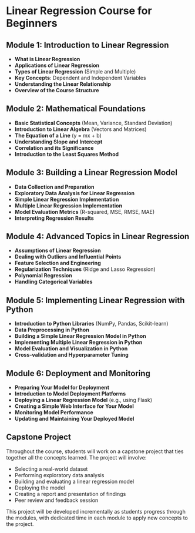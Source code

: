 # Linear Regression Course for Beginners

## Module 1: Introduction to Linear Regression
- **What is Linear Regression**
- **Applications of Linear Regression**
- **Types of Linear Regression** (Simple and Multiple)
- **Key Concepts**: Dependent and Independent Variables
- **Understanding the Linear Relationship**
- **Overview of the Course Structure**

## Module 2: Mathematical Foundations
- **Basic Statistical Concepts** (Mean, Variance, Standard Deviation)
- **Introduction to Linear Algebra** (Vectors and Matrices)
- **The Equation of a Line** (y = mx + b)
- **Understanding Slope and Intercept**
- **Correlation and its Significance**
- **Introduction to the Least Squares Method**

## Module 3: Building a Linear Regression Model
- **Data Collection and Preparation**
- **Exploratory Data Analysis for Linear Regression**
- **Simple Linear Regression Implementation**
- **Multiple Linear Regression Implementation**
- **Model Evaluation Metrics** (R-squared, MSE, RMSE, MAE)
- **Interpreting Regression Results**

## Module 4: Advanced Topics in Linear Regression
- **Assumptions of Linear Regression**
- **Dealing with Outliers and Influential Points**
- **Feature Selection and Engineering**
- **Regularization Techniques** (Ridge and Lasso Regression)
- **Polynomial Regression**
- **Handling Categorical Variables**

## Module 5: Implementing Linear Regression with Python
- **Introduction to Python Libraries** (NumPy, Pandas, Scikit-learn)
- **Data Preprocessing in Python**
- **Building a Simple Linear Regression Model in Python**
- **Implementing Multiple Linear Regression in Python**
- **Model Evaluation and Visualization in Python**
- **Cross-validation and Hyperparameter Tuning**

## Module 6: Deployment and Monitoring
- **Preparing Your Model for Deployment**
- **Introduction to Model Deployment Platforms**
- **Deploying a Linear Regression Model** (e.g., using Flask)
- **Creating a Simple Web Interface for Your Model**
- **Monitoring Model Performance**
- **Updating and Maintaining Your Deployed Model**

## Capstone Project
Throughout the course, students will work on a capstone project that ties together all the concepts learned. The project will involve:

- Selecting a real-world dataset
- Performing exploratory data analysis
- Building and evaluating a linear regression model
- Deploying the model
- Creating a report and presentation of findings
- Peer review and feedback session

This project will be developed incrementally as students progress through the modules, with dedicated time in each module to apply new concepts to the project.
